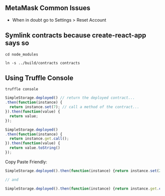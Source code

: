 ## MetaMask Common Issues

- When in doubt go to Settings > Reset Account

## Symlink contracts because create-react-app says so

`cd node_modules`

`ln -s ../build/contracts contracts`

## Using Truffle Console

`truffle console`

```js
SimpleStorage.deployed() // return the deployed contract...
.then(function(instance) {
  return instance.set(7); // call a method of the contract...
}).then(function(value) {
  return value;
});
```

```js
SimpleStorage.deployed()
.then(function(instance) {
  return instance.get.call();
}).then(function(value) {
  return value.toString()
});
```

Copy Paste Friendly:

```js
SimpleStorage.deployed().then(function(instance) {return instance.set(2);}).then(function(value) {return value;});

// and

SimpleStorage.deployed().then(function(instance) {return instance.get.call();}).then(function(value) {return value.toString()});
```
